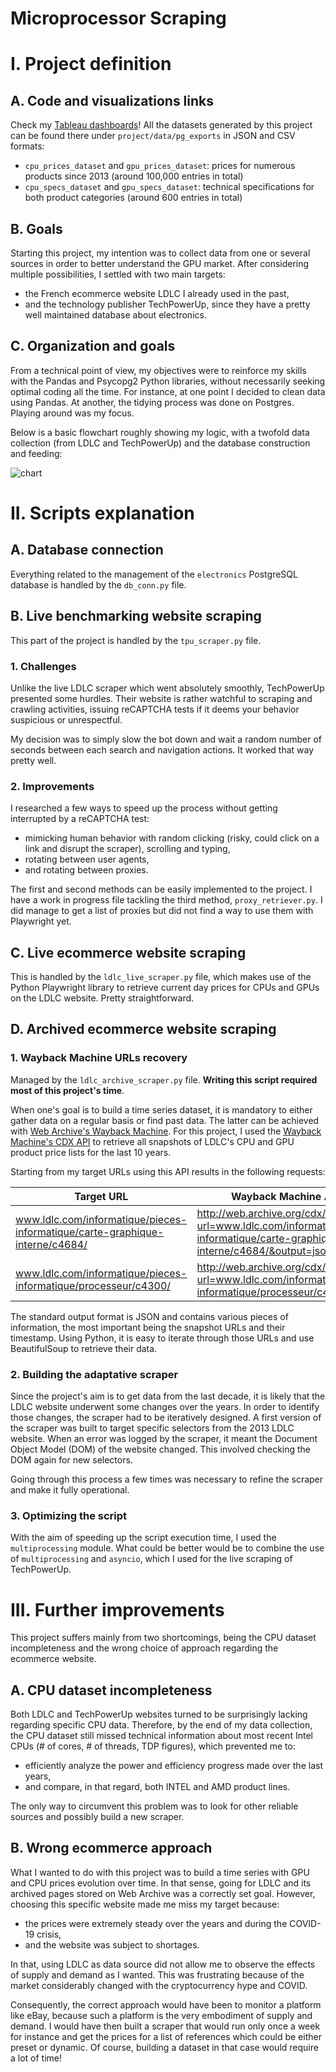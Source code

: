 # Microprocessor Scraping

# I. Project definition
## A. Code and visualizations links

Check my [Tableau dashboards](https://public.tableau.com/views/DesktopGPUEvolution2011-2023/RawPerformanceandEfficiencyperManufacturer?:language=en-US&:display_count=n&:origin=viz_share_link)!
All the datasets generated by this project can be found there under `project/data/pg_exports` in JSON and CSV formats:

* `cpu_prices_dataset` and `gpu_prices_dataset`: prices for numerous products since 2013 (around 100,000 entries in total)
* `cpu_specs_dataset` and `gpu_specs_dataset`: technical specifications for both product categories (around 600 entries in total)

## B. Goals

Starting this project, my intention was to collect data from one or several sources in order to better understand the GPU market.
After considering multiple possibilities, I settled with two main targets:

* the French ecommerce website LDLC I already used in the past,
* and the technology publisher TechPowerUp, since they have a pretty well maintained database about electronics.

## C. Organization and goals

From a technical point of view, my objectives were to reinforce my skills with the Pandas and Psycopg2 Python libraries, without necessarily seeking optimal coding all the time.
For instance, at one point I decided to clean data using Pandas. At another, the tidying process was done on Postgres. Playing around was my focus.

Below is a basic flowchart roughly showing my logic, with a twofold data collection (from LDLC and TechPowerUp) and the database construction and feeding:

![chart](/project/asset/flowchart_a.png)

# II. Scripts explanation

## A. Database connection

Everything related to the management of the `electronics` PostgreSQL database is handled by the `db_conn.py` file.

## B. Live benchmarking website scraping

This part of the project is handled by the `tpu_scraper.py` file. 

### 1. Challenges

Unlike the live LDLC scraper which went absolutely smoothly, TechPowerUp presented some hurdles.
Their website is rather watchful to scraping and crawling activities, issuing reCAPTCHA tests if it deems your behavior suspicious or unrespectful.

My decision was to simply slow the bot down and wait a random number of seconds between each search and navigation actions. It worked that way pretty well.

### 2. Improvements

I researched a few ways to speed up the process without getting interrupted by a reCAPTCHA test:

* mimicking human behavior with random clicking (risky, could click on a link and disrupt the scraper), scrolling and typing,
* rotating between user agents,
* and rotating between proxies.

The first and second methods can be easily implemented to the project. I have a work in progress file tackling the third method, `proxy_retriever.py`.
I did manage to get a list of proxies but did not find a way to use them with Playwright yet.

## C. Live ecommerce website scraping

This is handled by the `ldlc_live_scraper.py` file, which makes use of the Python Playwright library to retrieve current day prices for CPUs and GPUs on the LDLC website.
Pretty straightforward.

## D. Archived ecommerce website scraping

### 1. Wayback Machine URLs recovery

Managed by the `ldlc_archive_scraper.py` file. **Writing this script required most of this project's time**.

When one's goal is to build a time series dataset, it is mandatory to either gather data on a regular basis or find past data. The latter can be achieved with [Web Archive's Wayback Machine](http://web.archive.org/).
For this project, I used the [Wayback Machine's CDX API](https://github.com/internetarchive/wayback/tree/master/wayback-cdx-server) to retrieve all snapshots of LDLC's CPU and GPU product price lists for the last 10 years.

Starting from my target URLs using this API results in the following requests:

| Target URL                                                                     | Wayback Machine API request                                                                                                          |
| ------------------------------------------------------------------------------ | ------------------------------------------------------------------------------------------------------------------------------------ |
| www.ldlc.com/informatique/pieces-informatique/carte-graphique-interne/c4684/   | http://web.archive.org/cdx/search/cdx?url=www.ldlc.com/informatique/pieces-informatique/carte-graphique-interne/c4684/&output=json   |
| www.ldlc.com/informatique/pieces-informatique/processeur/c4300/                | http://web.archive.org/cdx/search/cdx?url=www.ldlc.com/informatique/pieces-informatique/processeur/c4300/&output=json                |

The standard output format is JSON and contains various pieces of information, the most important being the snapshot URLs and their timestamp.
Using Python, it is easy to iterate through those URLs and use BeautifulSoup to retrieve their data.

### 2. Building the adaptative scraper

Since the project's aim is to get data from the last decade, it is likely that the LDLC website underwent some changes over the years. In order to identify those changes, the scraper had to be iteratively designed.
A first version of the scraper was built to target specific selectors from the 2013 LDLC website. When an error was logged by the scraper, it meant the Document Object Model (DOM) of the website changed. This involved checking the DOM again for new selectors.

Going through this process a few times was necessary to refine the scraper and make it fully operational.

### 3. Optimizing the script

With the aim of speeding up the script execution time, I used the `multiprocessing` module. What could be better would be to combine the use of `multiprocessing` and `asyncio`, which I used for the live scraping of TechPowerUp.

# III. Further improvements

This project suffers mainly from two shortcomings, being the CPU dataset incompleteness and the wrong choice of approach regarding the ecommerce website.

## A. CPU dataset incompleteness

Both LDLC and TechPowerUp websites turned to be surprisingly lacking regarding specific CPU data. 
Therefore, by the end of my data collection, the CPU dataset still missed technical information about most recent Intel CPUs (# of cores, # of threads, TDP figures), which prevented me to:

* efficiently analyze the power and efficiency progress made over the last years,
* and compare, in that regard, both INTEL and AMD product lines.

The only way to circumvent this problem was to look for other reliable sources and possibly build a new scraper.

## B. Wrong ecommerce approach

What I wanted to do with this project was to build a time series with GPU and CPU prices evolution over time. In that sense, going for LDLC and its archived pages stored on Web Archive was a correctly set goal.
However, choosing this specific website made me miss my target because:

* the prices were extremely steady over the years and during the COVID-19 crisis,
* and the website was subject to shortages.

In that, using LDLC as data source did not allow me to observe the effects of supply and demand as I wanted. This was frustrating because of the market considerably changed with the cryptocurrency hype and COVID.

Consequently, the correct approach would have been to monitor a platform like eBay, because such a platform is the very embodiment of supply and demand.
I would have then built a scraper that would run only once a week for instance and get the prices for a list of references which could be either preset or dynamic. Of course, building a dataset in that case would require a lot of time!


